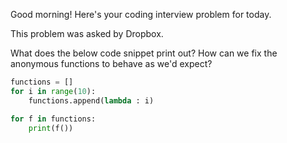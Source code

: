 Good morning! Here's your coding interview problem for today.

This problem was asked by Dropbox.

What does the below code snippet print out? How can we fix the anonymous
functions to behave as we'd expect?
```Python
functions = []
for i in range(10):
    functions.append(lambda : i)

for f in functions:
    print(f())
```


